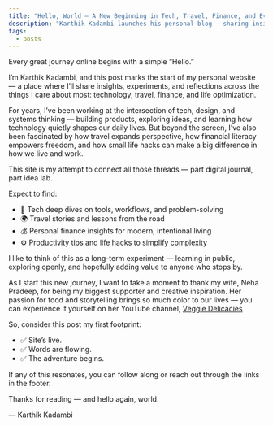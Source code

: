 ```yaml
---
title: "Hello, World — A New Beginning in Tech, Travel, Finance, and Everyday Living"
description: "Karthik Kadambi launches his personal blog — sharing insights on technology, travel, finance, and practical life hacks. A space for curious minds to explore ideas that connect creativity and clarity."
tags:
  - posts
---
```

Every great journey online begins with a simple “Hello.”

I’m Karthik Kadambi, and this post marks the start of my personal website — a place where I’ll share insights, experiments, and reflections across the things I care about most: technology, travel, finance, and life optimization.

For years, I’ve been working at the intersection of tech, design, and systems thinking — building products, exploring ideas, and learning how technology quietly shapes our daily lives. But beyond the screen, I’ve also been fascinated by how travel expands perspective, how financial literacy empowers freedom, and how small life hacks can make a big difference in how we live and work.

This site is my attempt to connect all those threads — part digital journal, part idea lab.

Expect to find:

- 🧠 Tech deep dives on tools, workflows, and problem-solving
- 🌍 Travel stories and lessons from the road
- 💰 Personal finance insights for modern, intentional living
- ⚙️ Productivity tips and life hacks to simplify complexity

I like to think of this as a long-term experiment — learning in public, exploring openly, and hopefully adding value to anyone who stops by.

As I start this new journey, I want to take a moment to thank my wife, Neha Pradeep, for being my biggest supporter and creative inspiration. Her passion for food and storytelling brings so much color to our lives — you can experience it yourself on her YouTube channel, <a href="https://www.youtube.com/@Veggiedelicacies" rel="nofollow" target="_blank">Veggie Delicacies</a>

So, consider this post my first footprint:
- ✅ Site’s live.
- ✅ Words are flowing.
- ✅ The adventure begins.

If any of this resonates, you can follow along or reach out through the links in the footer.

Thanks for reading — and hello again, world.

— Karthik Kadambi